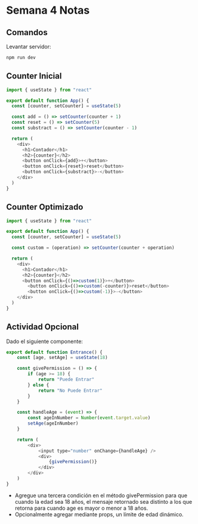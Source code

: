 # Semana 4 Notas

## Comandos
Levantar servidor:

```cmd
npm run dev
```

## Counter Inicial
```js
import { useState } from "react"

export default function App() {
  const [counter, setCounter] = useState(5)

  const add = () => setCounter(counter + 1)
  const reset = () => setCounter(5)
  const substract = () => setCounter(counter - 1)

  return (
    <div>
      <h1>Contador</h1>
      <h2>{counter}</h2>
      <button onClick={add}>+</button>
      <button onClick={reset}>reset</button>
      <button onClick={substract}>-</button>
    </div>
  )
}
```

## Counter Optimizado
```js
import { useState } from "react"

export default function App() {
  const [counter, setCounter] = useState(5)

  const custom = (operation) => setCounter(counter + operation)

  return (
    <div>
      <h1>Contador</h1>
      <h2>{counter}</h2>
      <button onClick={()=>custom(1)}>+</button>
        <button onClick={()=>custom(-counter)}>reset</button>
        <button onClick={()=>custom(-1)}>-</button>
    </div>
  )
}
```

## Actividad Opcional

Dado el siguiente componente:
```js
export default function Entrance() {
    const [age, setAge] = useState(18)

    const givePermission = () => {
        if (age >= 18) {
            return "Puede Entrar"
        } else {
            return "No Puede Entrar"
        }
    }

    const handleAge = (event) => {
        const ageInNumber = Number(event.target.value)
        setAge(ageInNumber)
    }

    return (
        <div>
            <input type="number" onChange={handleAge} />
            <div>
                {givePermission()}
            </div>
        </div>
    )
}
```
* Agregue una tercera condición en el método givePermission para que cuando la edad sea 18 años, el mensaje retornado sea distinto a los que retorna para cuando age es mayor o menor a 18 años.
* Opcionalmente agregar mediante props, un límite de edad dinámico.
